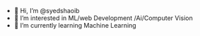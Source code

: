 - 👋 Hi, I’m @syedshaoib
- 👀 I’m interested in ML/web Development /Ai/Computer Vision
- 🌱 I’m currently learning Machine Learning
<!---
syedshaoib/syedshaoib is a ✨ special ✨ repository because its `README.md` (this file) appears on your GitHub profile.
You can click the Preview link to take a look at your changes.
--->
